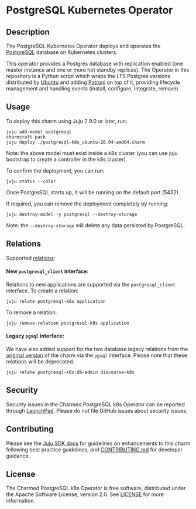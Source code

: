 # PostgreSQL Kubernetes Operator

## Description

The PostgreSQL Kubernetes Operator deploys and operates the [PostgreSQL](https://www.postgresql.org/about/) database on Kubernetes clusters.

This operator provides a Postgres database with replication enabled (one master instance and one or more hot standby replicas). The Operator in this repository is a Python script which wraps the LTS Postgres versions distributed by [Ubuntu](https://hub.docker.com/r/ubuntu/postgres) and adding [Patroni](https://github.com/zalando/patroni) on top of it, providing lifecycle management and handling events (install, configure, integrate, remove).

## Usage

To deploy this charm using Juju 2.9.0 or later, run:

```shell
juju add-model postgresql
charmcraft pack
juju deploy ./postgresql-k8s_ubuntu-20.04-amd64.charm
```

Note: the above model must exist inside a k8s cluster (you can use juju bootstrap to create a controller in the k8s cluster).

To confirm the deployment, you can run:

```shell
juju status --color
```

Once PostgreSQL starts up, it will be running on the default port (5432).

If required, you can remove the deployment completely by running:

```shell
juju destroy-model -y postgresql --destroy-storage
```

Note: the `--destroy-storage` will delete any data persisted by PostgreSQL.

## Relations

Supported [relations](https://juju.is/docs/olm/relations):

#### New `postgresql_client` interface:

Relations to new applications are supported via the `postgresql_client` interface. To create a relation: 

```shell
juju relate postgresql-k8s application
```

To remove a relation:
```shell
juju remove-relation postgresql-k8s application
```

#### Legacy `pgsql` interface:
We have also added support for the two database legacy relations from the [original version](https://launchpad.net/charm-k8s-postgresql) of the charm via the `pgsql` interface. Please note that these relations will be deprecated.
 ```shell
juju relate postgresql-k8s:db-admin discourse-k8s
```

## Security
Security issues in the Charmed PostgreSQL k8s Operator can be reported through [LaunchPad](https://wiki.ubuntu.com/DebuggingSecurity#How%20to%20File). Please do not file GitHub issues about security issues.

## Contributing

Please see the [Juju SDK docs](https://juju.is/docs/sdk) for guidelines on enhancements to this charm following best practice guidelines, and [CONTRIBUTING.md](https://github.com/canonical/postgresql-k8s-operator/blob/main/CONTRIBUTING.md) for developer guidance.

## License
The Charmed PostgreSQL k8s Operator is free software, distributed under the Apache Software License, version 2.0. See [LICENSE](https://github.com/canonical/postgresql-k8s-operator/blob/main/LICENSE) for more information.
